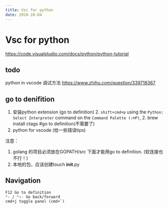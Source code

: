 ```yaml
---
title: Vsc for python
date: 2018-10-04
---
```

# Vsc for python
https://code.visualstudio.com/docs/python/python-tutorial

## todo
python in vscode 调试方法
https://www.zhihu.com/question/339718367

## go to denifition
1. 安装python extension (go to definition)
    2. `shift+cmd+p` using the `Python: Select Interpreter` command on the `Command Palette (⇧⌘P)`, 
    2. brew install ctags #go to definition(不需要了)
2. python for vscode (给一些错误tips)

注意：
1. golang 的项目必须放在GOPATH/src 下面才能用go to definition. (软连接也不行！)
2. 本地的包，应该创建touch __init__.py

## Navigation
    F12 Go to definition
    ⌃- / ⌃⇧- Go back/forward
    cmd+j toggle panel (cmd+`)